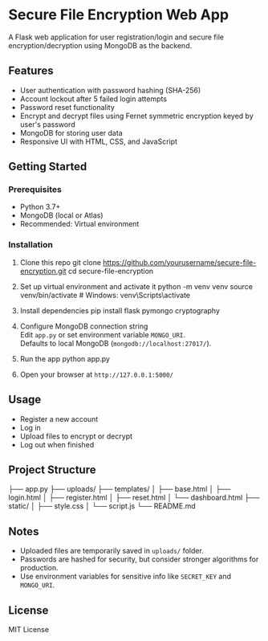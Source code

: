 # Secure File Encryption Web App

A Flask web application for user registration/login and secure file encryption/decryption using MongoDB as the backend.

## Features

- User authentication with password hashing (SHA-256)
- Account lockout after 5 failed login attempts
- Password reset functionality
- Encrypt and decrypt files using Fernet symmetric encryption keyed by user's password
- MongoDB for storing user data
- Responsive UI with HTML, CSS, and JavaScript

## Getting Started

### Prerequisites

- Python 3.7+
- MongoDB (local or Atlas)
- Recommended: Virtual environment

### Installation

1. Clone this repo
git clone https://github.com/yourusername/secure-file-encryption.git
cd secure-file-encryption


2. Set up virtual environment and activate it
python -m venv venv
source venv/bin/activate # Windows: venv\Scripts\activate


3. Install dependencies
pip install flask pymongo cryptography


4. Configure MongoDB connection string  
Edit `app.py` or set environment variable `MONGO_URI`.  
Defaults to local MongoDB (`mongodb://localhost:27017/`).

5. Run the app
python app.py


6. Open your browser at `http://127.0.0.1:5000/`

## Usage

- Register a new account
- Log in
- Upload files to encrypt or decrypt
- Log out when finished

## Project Structure

├── app.py
├── uploads/
├── templates/
│ ├── base.html
│ ├── login.html
│ ├── register.html
│ ├── reset.html
│ └── dashboard.html
├── static/
│ ├── style.css
│ └── script.js
└── README.md


## Notes

- Uploaded files are temporarily saved in `uploads/` folder.
- Passwords are hashed for security, but consider stronger algorithms for production.
- Use environment variables for sensitive info like `SECRET_KEY` and `MONGO_URI`.

## License

MIT License
